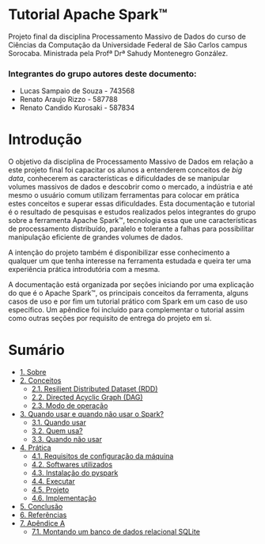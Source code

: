 # Tutorial Apache Spark™

Projeto final da disciplina Processamento Massivo de Dados do curso de Ciências da Computação da Universidade Federal de São Carlos campus Sorocaba.
Ministrada pela Profª Drª Sahudy Montenegro González. 

### Integrantes do grupo autores deste documento:
- Lucas Sampaio de Souza - 743568
- Renato Araujo Rizzo - 587788
- Renato Candido Kurosaki - 587834

# Introdução

O objetivo da disciplina de Processamento Massivo de Dados em relação a este projeto final foi capacitar os alunos a entenderem conceitos de *big data*, conhecerem as características e dificuldades de se manipular volumes massivos de dados e descobrir como o mercado, a indústria e até mesmo o usuário comum utilizam ferramentas para colocar em prática estes conceitos e superar essas dificuldades. 
Esta documentação e tutorial é o resultado de pesquisas e estudos realizados pelos integrantes do grupo sobre a ferramenta Apache Spark™, tecnologia essa que une características de processamento distribuído, paralelo e tolerante a falhas para possibilitar manipulação eficiente de grandes volumes de dados.

A intenção do projeto também é disponibilizar esse conhecimento a qualquer um que tenha interesse na ferramenta estudada e queira ter uma experiência prática introdutória com a mesma.

A documentação está organizada por seções iniciando por uma explicação do que é o Apache Spark™, os principais conceitos da ferramenta, alguns casos de uso e por fim um tutorial prático com Spark em um caso de uso específico. Um apêndice foi incluído para complementar o tutorial assim como outras seções por requisito de entrega do projeto em si.

# Sumário

* [1. Sobre](/seções/sobre.md)
* [2. Conceitos](/seções/conceitos.md)
    * [2.1. Resilient Distributed Dataset (RDD)](/seções/conceitos.md#21-resilient-distributed-dataset-(RDD))
    * [2.2. Directed Acyclic Graph (DAG)](/seções/conceitos.md#22-directed-acyclic-graph-(DAG))
    * [2.3. Modo de operação](/seções/conceitos.md#23-modo-de-operação)
* [3. Quando usar e quando não usar o Spark?](/seções/quando_usar.md)
    * [3.1. Quando usar](/seções/quando_usar.md#31-quando-usar)
    * [3.2. Quem usa?](/seções/quando_usar.md#32-quem-usa?)
    * [3.3. Quando não usar](/seções/quando_usar.md#33-quando-não-usar)
* [4. Prática](/seções/prática.md)
    * [4.1. Requisitos de configuração da máquina](/seções/prática.md#41-requisitos-de-configuração-da-máquina)
    * [4.2. Softwares utilizados](/seções/prática.md#42-softwares-utilizados)
    * [4.3. Instalação do pyspark](/seções/prática.md#43-instalação-do-pyspark)
    * [4.4. Executar](/seções/prática.md#44-executar)
    * [4.5. Projeto](/seções/prática.md#45-projeto)
    * [4.6. Implementação](/seções/prática.md#46-implementação)
* [5. Conclusão](/seções/conclusao.md)
* [6. Referências](/seções/referências.md)
* [7. Apêndice A](/seções/criando_sqlite.md)
    * [7.1. Montando um banco de dados relacional SQLite](/seções/criando_sqlite.md#71-montando-um-banco-de-dados-relacional-sqlite)
